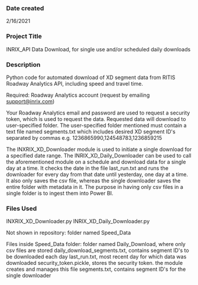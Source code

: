 ### Date created
2/16/2021

### Project Title
INRIX_API Data Download, for single use and/or scheduled daily downloads

### Description
Python code for automated download of XD segment data from RITIS Roadway Analytics API, including speed and travel time. 

Required: Roadway Analytics account (request by emailing support@inrix.com)

Your Roadway Analytics email and password are used to request a security token, which is used to request the data. Requested data will download to user-specified folder. The user-specified folder mentioned must contain a text file named segments.txt which includes desired XD segment ID's separated by commas e.g. 1236865990,124548783,1236859215

The INXRIX_XD_Downloader module is used to initiate a single download for a specified date range. The INRIX_XD_Daily_Downloader can be used to call the aforementioned module on a schedule and download data for a single day at a time. It checks the date in the file last_run.txt and runs the downloader for every day from that date until yesterday, one day at a time. It also only saves the csv file, whereas the single downloader saves the entire folder with metadata in it. The purpose in having only csv files in a single folder is to ingest them into Power BI.

### Files Used
INXRIX_XD_Downloader.py
INRIX_XD_Daily_Downloader.py

Not shown in repository:
folder named Speed_Data

Files inside Speed_Data folder:
folder named Daily_Download, where only csv files are stored
daily_download_segments.txt, contains segment ID's to be downloaded each day
last_run.txt, most recent day for which data was downloaded 
security_token.pickle, stores the security token. the module creates and manages this file
segments.txt, contains segment ID's for the single downloader